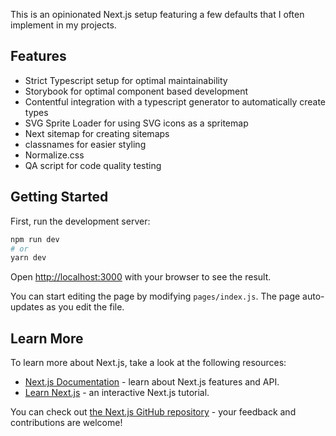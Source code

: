 This is an opinionated Next.js setup featuring a few defaults that I often implement in my projects.

## Features
- Strict Typescript setup for optimal maintainability
- Storybook for optimal component based development
- Contentful integration with a typescript generator to automatically create types
- SVG Sprite Loader for using SVG icons as a spritemap
- Next sitemap for creating sitemaps
- classnames for easier styling
- Normalize.css
- QA script for code quality testing

## Getting Started

First, run the development server:

```bash
npm run dev
# or
yarn dev
```

Open [http://localhost:3000](http://localhost:3000) with your browser to see the result.

You can start editing the page by modifying `pages/index.js`. The page auto-updates as you edit the file.

## Learn More

To learn more about Next.js, take a look at the following resources:

- [Next.js Documentation](https://nextjs.org/docs) - learn about Next.js features and API.
- [Learn Next.js](https://nextjs.org/learn) - an interactive Next.js tutorial.

You can check out [the Next.js GitHub repository](https://github.com/vercel/next.js/) - your feedback and contributions are welcome!